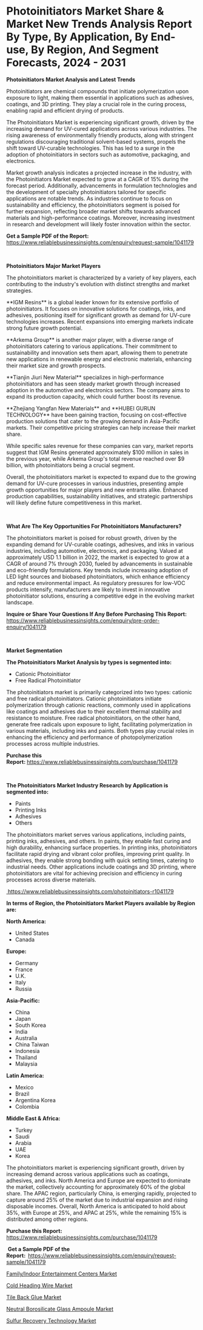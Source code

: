 <p><h1>Photoinitiators Market Share & Market New Trends Analysis Report By Type, By Application, By End-use, By Region, And Segment Forecasts, 2024 - 2031</h1></p><p><strong>Photoinitiators Market Analysis and Latest Trends</strong></p>
<p><p>Photoinitiators are chemical compounds that initiate polymerization upon exposure to light, making them essential in applications such as adhesives, coatings, and 3D printing. They play a crucial role in the curing process, enabling rapid and efficient drying of products.</p><p>The Photoinitiators Market is experiencing significant growth, driven by the increasing demand for UV-cured applications across various industries. The rising awareness of environmentally friendly products, along with stringent regulations discouraging traditional solvent-based systems, propels the shift toward UV-curable technologies. This has led to a surge in the adoption of photoinitiators in sectors such as automotive, packaging, and electronics.</p><p>Market growth analysis indicates a projected increase in the industry, with the Photoinitiators Market expected to grow at a CAGR of 15% during the forecast period. Additionally, advancements in formulation technologies and the development of specialty photoinitiators tailored for specific applications are notable trends. As industries continue to focus on sustainability and efficiency, the photoinitiators segment is poised for further expansion, reflecting broader market shifts towards advanced materials and high-performance coatings. Moreover, increasing investment in research and development will likely foster innovation within the sector.</p></p>
<p><strong>Get a Sample PDF of the Report:&nbsp;</strong> <a href="https://www.reliablebusinessinsights.com/enquiry/request-sample/1041179?utm_campaign=62&utm_medium=2&utm_source=Github&utm_content=ia&utm_term=10112024&utm_id=photoinitiators">https://www.reliablebusinessinsights.com/enquiry/request-sample/1041179</a></p>
<p>&nbsp;</p>
<p><strong>Photoinitiators Major Market Players</strong></p>
<p><p>The photoinitiators market is characterized by a variety of key players, each contributing to the industry's evolution with distinct strengths and market strategies. </p><p>**IGM Resins** is a global leader known for its extensive portfolio of photoinitiators. It focuses on innovative solutions for coatings, inks, and adhesives, positioning itself for significant growth as demand for UV-cure technologies increases. Recent expansions into emerging markets indicate strong future growth potential.</p><p>**Arkema Group** is another major player, with a diverse range of photoinitiators catering to various applications. Their commitment to sustainability and innovation sets them apart, allowing them to penetrate new applications in renewable energy and electronic materials, enhancing their market size and growth prospects.</p><p>**Tianjin Jiuri New Material** specializes in high-performance photoinitiators and has seen steady market growth through increased adoption in the automotive and electronics sectors. The company aims to expand its production capacity, which could further boost its revenue.</p><p>**Zhejiang Yangfan New Materials** and **HUBEI GURUN TECHNOLOGY** have been gaining traction, focusing on cost-effective production solutions that cater to the growing demand in Asia-Pacific markets. Their competitive pricing strategies can help increase their market share.</p><p>While specific sales revenue for these companies can vary, market reports suggest that IGM Resins generated approximately $100 million in sales in the previous year, while Arkema Group's total revenue reached over $9 billion, with photoinitiators being a crucial segment.</p><p>Overall, the photoinitiators market is expected to expand due to the growing demand for UV-cure processes in various industries, presenting ample growth opportunities for major players and new entrants alike. Enhanced production capabilities, sustainability initiatives, and strategic partnerships will likely define future competitiveness in this market.</p></p>
<p>&nbsp;</p>
<p><strong>What Are The Key Opportunities For Photoinitiators Manufacturers?</strong></p>
<p><p>The photoinitiators market is poised for robust growth, driven by the expanding demand for UV-curable coatings, adhesives, and inks in various industries, including automotive, electronics, and packaging. Valued at approximately USD 1.1 billion in 2022, the market is expected to grow at a CAGR of around 7% through 2030, fueled by advancements in sustainable and eco-friendly formulations. Key trends include increasing adoption of LED light sources and biobased photoinitiators, which enhance efficiency and reduce environmental impact. As regulatory pressures for low-VOC products intensify, manufacturers are likely to invest in innovative photoinitiator solutions, ensuring a competitive edge in the evolving market landscape.</p></p>
<p><strong>Inquire or Share Your Questions If Any Before Purchasing This Report:</strong> <a href="https://www.reliablebusinessinsights.com/enquiry/pre-order-enquiry/1041179?utm_campaign=62&utm_medium=2&utm_source=Github&utm_content=ia&utm_term=10112024&utm_id=photoinitiators">https://www.reliablebusinessinsights.com/enquiry/pre-order-enquiry/1041179</a></p>
<p>&nbsp;</p>
<p><strong>Market Segmentation</strong></p>
<p><strong>The Photoinitiators Market Analysis by types is segmented into:</strong></p>
<p><ul><li>Cationic Photoinitiator</li><li>Free Radical Photoinitiator</li></ul></p>
<p><p>The photoinitiators market is primarily categorized into two types: cationic and free radical photoinitiators. Cationic photoinitiators initiate polymerization through cationic reactions, commonly used in applications like coatings and adhesives due to their excellent thermal stability and resistance to moisture. Free radical photoinitiators, on the other hand, generate free radicals upon exposure to light, facilitating polymerization in various materials, including inks and paints. Both types play crucial roles in enhancing the efficiency and performance of photopolymerization processes across multiple industries.</p></p>
<p><strong>Purchase this Report:&nbsp;</strong><a href="https://www.reliablebusinessinsights.com/purchase/1041179?utm_campaign=62&utm_medium=2&utm_source=Github&utm_content=ia&utm_term=10112024&utm_id=photoinitiators">https://www.reliablebusinessinsights.com/purchase/1041179</a></p>
<p>&nbsp;</p>
<p><strong>The Photoinitiators Market Industry Research by Application is segmented into:</strong></p>
<p><ul><li>Paints</li><li>Printing Inks</li><li>Adhesives</li><li>Others</li></ul></p>
<p><p>The photoinitiators market serves various applications, including paints, printing inks, adhesives, and others. In paints, they enable fast curing and high durability, enhancing surface properties. In printing inks, photoinitiators facilitate rapid drying and vibrant color profiles, improving print quality. In adhesives, they enable strong bonding with quick setting times, catering to industrial needs. Other applications include coatings and 3D printing, where photoinitiators are vital for achieving precision and efficiency in curing processes across diverse materials.</p></p>
<p><a href="https://www.reliablebusinessinsights.com/photoinitiators-r1041179?utm_campaign=62&utm_medium=2&utm_source=Github&utm_content=ia&utm_term=10112024&utm_id=photoinitiators">&nbsp;https://www.reliablebusinessinsights.com/photoinitiators-r1041179</a></p>
<p><strong>In terms of Region, the Photoinitiators Market Players available by Region are:</strong></p>
<p>
    <p> <strong> North America: </strong>
        <ul>
            <li>United States</li>
            <li>Canada</li>
        </ul>
        </p> 
    <p> <strong> Europe: </strong>
        <ul>
            <li>Germany</li>
            <li>France</li>
            <li>U.K.</li>
            <li>Italy</li>
            <li>Russia</li>
        </ul>
        </p> 
    <p> <strong> Asia-Pacific: </strong>
        <ul>
            <li>China</li>
            <li>Japan</li>
            <li>South Korea</li>
            <li>India</li>
            <li>Australia</li>
            <li>China Taiwan</li>
            <li>Indonesia</li>
            <li>Thailand</li>
            <li>Malaysia</li>
        </ul>
        </p> 
    <p> <strong> Latin America: </strong>
        <ul>
            <li>Mexico</li>
            <li>Brazil</li>
            <li>Argentina Korea</li>
            <li>Colombia</li>
        </ul>
        </p> 
    <p> <strong> Middle East & Africa: </strong>
        <ul>
            <li>Turkey</li>
            <li>Saudi</li>
            <li>Arabia</li>
            <li>UAE</li>
            <li>Korea</li>
        </ul>
    </p>
    </p>
<p><p>The photoinitiators market is experiencing significant growth, driven by increasing demand across various applications such as coatings, adhesives, and inks. North America and Europe are expected to dominate the market, collectively accounting for approximately 60% of the global share. The APAC region, particularly China, is emerging rapidly, projected to capture around 25% of the market due to industrial expansion and rising disposable incomes. Overall, North America is anticipated to hold about 35%, with Europe at 25%, and APAC at 25%, while the remaining 15% is distributed among other regions.</p></p>
<p><strong>Purchase this Report: </strong><a href="https://www.reliablebusinessinsights.com/purchase/1041179?utm_campaign=62&utm_medium=2&utm_source=Github&utm_content=ia&utm_term=10112024&utm_id=photoinitiators">https://www.reliablebusinessinsights.com/purchase/1041179</a></p>
<p>&nbsp;<strong>Get a Sample PDF of the Report:&nbsp;&nbsp;</strong><a href="https://www.reliablebusinessinsights.com/enquiry/request-sample/1041179?utm_campaign=62&utm_medium=2&utm_source=Github&utm_content=ia&utm_term=10112024&utm_id=photoinitiators">https://www.reliablebusinessinsights.com/enquiry/request-sample/1041179</a></p>
<p><strong></strong></p>
<p><p><a href="https://www.linkedin.com/pulse/familyindoor-entertainment-centers-market-segmentation-qyrue?utm_campaign=62&utm_medium=2&utm_source=Github&utm_content=ia&utm_term=10112024&utm_id=photoinitiators">Family/Indoor Entertainment Centers Market</a></p><p><a href="https://github.com/josqmxrouth/Market-Research-Report-List-1/blob/main/cold-heading-wire-market.md?utm_campaign=62&utm_medium=2&utm_source=Github&utm_content=ia&utm_term=10112024&utm_id=photoinitiators">Cold Heading Wire Market</a></p><p><a href="https://www.linkedin.com/pulse/tile-back-glue-market-share-analysis-growth-trends-forecasts-v8kwe?utm_campaign=62&utm_medium=2&utm_source=Github&utm_content=ia&utm_term=10112024&utm_id=photoinitiators">Tile Back Glue Market</a></p><p><a href="https://issuu.com/reportprime-2/docs/neutral-borosilicate-glass-ampoule-_cf9310c02336fc?utm_campaign=62&utm_medium=2&utm_source=Github&utm_content=ia&utm_term=10112024&utm_id=photoinitiators">Neutral Borosilicate Glass Ampoule Market</a></p><p><a href="https://github.com/seraphinaqist/Market-Research-Report-List-1/blob/main/sulfur-recovery-technology-market.md?utm_campaign=62&utm_medium=2&utm_source=Github&utm_content=ia&utm_term=10112024&utm_id=photoinitiators">Sulfur Recovery Technology Market</a></p></p>